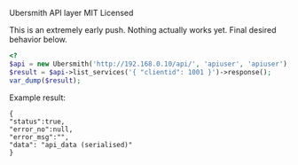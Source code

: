 Ubersmith API layer
MIT Licensed

This is an extremely early push. Nothing actually works yet. Final desired behavior below.

```php
<?
$api = new Ubersmith('http://192.168.0.10/api/', 'apiuser', 'apiuser');
$result = $api->list_services('{ "clientid": 1001 }')->response();
var_dump($result);
```

Example result:
```plain
{
"status":true,
"error_no":null,
"error_msg":"",
"data": "api_data (serialised)"
}
```
